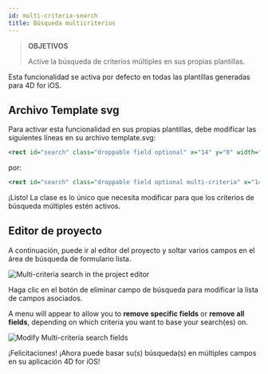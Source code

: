 ```yaml
---
id: multi-criteria-search
title: Búsqueda multicriterios
---
```



> **OBJETIVOS**
> 
> Active la búsqueda de criterios múltiples en sus propias plantillas.

Esta funcionalidad se activa por defecto en todas las plantillas generadas para 4D for iOS.

## Archivo Template svg

Para activar esta funcionalidad en sus propias plantillas, debe modificar las siguientes líneas en su archivo template.svg:

```xml
<rect id="search" class="droppable field optional" x="14" y="0" width="238" height="30" stroke-dasharray="5,2" ios:type="0,1,2,4,8,9,11,25,35" ios:bind="searchableField"/>

```

por:

```xml
<rect id="search" class="droppable field optional multi-criteria" x="14" y="0" width="238" height="30" stroke-dasharray="5,2" ios:type="0,1,2,4,8,9,11,25,35" ios:bind="searchableField"/>

```

¡Listo! La clase es lo único que necesita modificar para que los criterios de búsqueda múltiples estén activos.

## Editor de proyecto

A continuación, puede ir al editor del proyecto y soltar varios campos en el área de búsqueda de formulario lista.

![Multi-criteria search in the project editor](assets/en/multi-criteria-search/multi-criteria-search-forms-section.png)

Haga clic en el botón de eliminar campo de búsqueda para modificar la lista de campos asociados.

A menu will appear to allow you to **remove specific fields** or **remove all fields**, depending on which criteria you want to base your search(es) on.

![Modify Multi-criteria search fields](assets/en/multi-criteria-search/multi-criteria-search-forms-section-remove-fields.png)

¡Felicitaciones! ¡Ahora puede basar su(s) búsqueda(s) en múltiples campos en su aplicación 4D for iOS!

